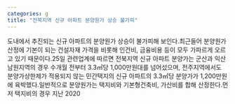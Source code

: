```yaml
---
categories: g
title: "전북지역 신규 아파트 분양원가 상승 불가피"
---
```

도내에서 추진되는 신규 아파트의 분양원가 상승이 불가피해 보인다.최근들어 분양원가 산정에 기본이 되는 건설자재 가격을 비롯해 인건비, 금융비용 등이 모두 가파르게 오르고 있기 때문이다.25일 관련업계에 따르면 전북지역 신규 아파트 분양가는 군산과 익산 남원지역의 경우 수개월 전부터 3.3㎡당 1,000만원대를 넘어섰으며, 전주지역에서도 분양가상한제가 적용되지 않는 민간택지의 신규 아파트의 3.3㎡당 분양가가 1,200만원에 육박했다.일반적으로 분양원가는 택지비와 기본형건축비, 가산비를 합해 산정한다.먼저 택지비의 경우 지난 2020